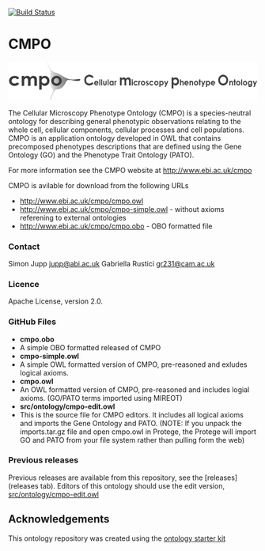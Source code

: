 [![Build Status](https://travis-ci.org/EBISPOT/CMPO.svg?branch=master)](https://travis-ci.org/EBISPOT/CMPO)

CMPO
====

![alt text](cmpo.png?raw=true)

The Cellular Microscopy Phenotype Ontology (CMPO) is a species-neutral ontology for describing general phenotypic observations relating to the whole cell, cellular components, cellular processes and cell populations. CMPO is an application ontology developed in OWL that contains precomposed phenotypes descriptions that are defined using the Gene Ontology (GO) and the Phenotype Trait Ontology (PATO).

For more information see the CMPO website at http://www.ebi.ac.uk/cmpo

CMPO is avilable for download from the following URLs  

* http://www.ebi.ac.uk/cmpo/cmpo.owl
* http://www.ebi.ac.uk/cmpo/cmpo-simple.owl - without axioms referening to external ontologies
* http://www.ebi.ac.uk/cmpo/cmpo.obo - OBO formatted file

### Contact ###

Simon Jupp <jupp@abi.ac.uk>
Gabriella Rustici <gr231@cam.ac.uk>

### Licence ###

Apache License, version 2.0. 

### GitHub Files ###

* __cmpo.obo__ 
 * A simple OBO formatted released of CMPO
* __cmpo-simple.owl__ 
 * A simple OWL formatted version of CMPO, pre-reasoned and exludes logical axioms. 
* __cmpo.owl__ 
 * An OWL formatted version of CMPO, pre-reasoned and includes logial axioms. (GO/PATO terms imported using MIREOT)
* __src/ontology/cmpo-edit.owl__ 
 * This is the source file for CMPO editors. It includes all logical axioms and imports the Gene Ontology and PATO. (NOTE: If you unpack the imports.tar.gz file and open cmpo.owl in Protege, the Protege will import GO and PATO from your file system rather than pulling form the web)

### Previous releases

Previous releases are available from this repository, see the [releases](releases tab).
Editors of this ontology should use the edit version, [src/ontology/cmpo-edit.owl](src/ontology/cmpo-edit.owl)

## Acknowledgements

This ontology repository was created using the [ontology starter kit](https://github.com/INCATools/ontology-starter-kit)
